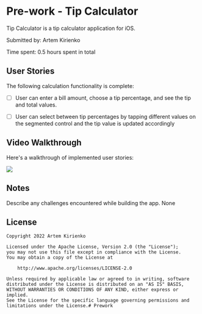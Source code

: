 # Pre-work - Tip Calculator

Tip Calculator is a tip calculator application for iOS.

Submitted by: Artem Kirienko

Time spent: 0.5 hours spent in total

## User Stories

The following calculation functionality is complete:

* [ ] User can enter a bill amount, choose a tip percentage, and see the tip and total values.
* [ ] User can select between tip percentages by tapping different values on the segmented control and the tip value is updated accordingly


## Video Walkthrough

Here's a walkthrough of implemented user stories:

![](https://i.imgur.com/mo7NjD8.gif)


## Notes

Describe any challenges encountered while building the app.
    None

## License

    Copyright 2022 Artem Kirienko

    Licensed under the Apache License, Version 2.0 (the "License");
    you may not use this file except in compliance with the License.
    You may obtain a copy of the License at

        http://www.apache.org/licenses/LICENSE-2.0

    Unless required by applicable law or agreed to in writing, software
    distributed under the License is distributed on an "AS IS" BASIS,
    WITHOUT WARRANTIES OR CONDITIONS OF ANY KIND, either express or implied.
    See the License for the specific language governing permissions and
    limitations under the License.# Prework
 
